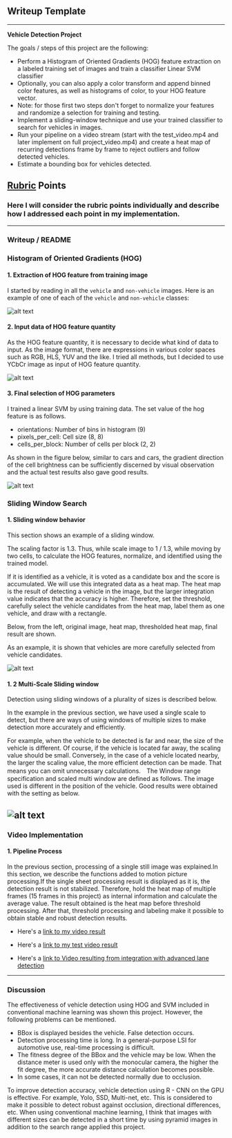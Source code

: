 ## Writeup Template

---
**Vehicle Detection Project**

The goals / steps of this project are the following:

* Perform a Histogram of Oriented Gradients (HOG) feature extraction on a labeled training set of images and train a classifier Linear SVM classifier
* Optionally, you can also apply a color transform and append binned color features, as well as histograms of color, to your HOG feature vector.
* Note: for those first two steps don't forget to normalize your features and randomize a selection for training and testing.
* Implement a sliding-window technique and use your trained classifier to search for vehicles in images.
* Run your pipeline on a video stream (start with the test_video.mp4 and later implement on full project_video.mp4) and create a heat map of recurring detections frame by frame to reject outliers and follow detected vehicles.
* Estimate a bounding box for vehicles detected.

[//]: # (Image References)
[image1]: ./output_images/car_not_car.png
[image2]: ./output_images/HOG_example.png
[image3]: ./output_images/sliding_windows.png
[image4]: ./output_images/bboxes_and_heat.png
[image5]: ./output_images/multi_sliding_window.png
[video1]: ./output_test_video.mp4
[video2]: ./output_project_video.mp4
[video3]: ./output_ld_project_video.mp4


## [Rubric](https://review.udacity.com/#!/rubrics/513/view) Points
### Here I will consider the rubric points individually and describe how I addressed each point in my implementation.  

---
### Writeup / README

### Histogram of Oriented Gradients (HOG)

#### 1. Extraction of HOG feature from training image

I started by reading in all the `vehicle` and `non-vehicle` images.  Here is an example of one of each of the `vehicle` and `non-vehicle` classes:

![alt text][image1]

#### 2. Input data of HOG feature quantity

As the HOG feature quantity, it is necessary to decide what kind of data to input. As the image format, there are expressions in various color spaces such as RGB, HLS, YUV and the like. I tried all methods, but I decided to use YCbCr image as input of HOG feature quantity.

![alt text][image2]

#### 3. Final selection of HOG parameters
I trained a linear SVM by using training data.
The set value of the hog feature is as follows.
* orientations: Number of bins in histogram (9)
*  pixels_per_cell: Cell size (8, 8)
* cells_per_block: Number of cells per block (2, 2)

As shown in the figure below, similar to cars and cars, the gradient direction of the cell brightness can be sufficiently discerned by visual observation and the actual test results also gave good results.

![alt text][image3]

### Sliding Window Search

#### 1. Sliding window behavior

This section shows an example of a sliding window.

The scaling factor is 1.3. Thus, while scale image to 1 / 1.3, while moving by two cells, to calculate the HOG features, normalize, and identified using the trained model.

If it is identified as a vehicle, it is voted as a candidate box and the score is accumulated. We will use this integrated data as a heat map. The heat map is the result of detecting a vehicle in the image, but the larger integration value indicates that the accuracy is higher. Therefore, set the threshold, carefully select the vehicle candidates from the heat map, label them as one vehicle, and draw with a rectangle.

Below, from the left, original image, heat map, thresholded heat map, final result are shown.

As an example, it is shown that vehicles are more carefully selected from vehicle candidates.

![alt text][image4]

#### 1. 2 Multi-Scale Sliding window

Detection using sliding windows of a plurality of sizes is described below.

In the example in the previous section, we have used a single scale to detect, but there are ways of using windows of multiple sizes to make detection more accurately and efficiently.

For example, when the vehicle to be detected is far and near, the size of the vehicle is different. Of course, if the vehicle is located far away, the scaling value should be small. Conversely, in the case of a vehicle located nearby, the larger the scaling value, the more efficient detection can be made. That means you can omit unnecessary calculations.　The Window range specification and scaled multi window are defined as follows. The image used is different in the position of the vehicle. Good results were obtained with the setting as below.

![alt text][image5]
---

### Video Implementation

#### 1. Pipeline Process
In the previous section, processing of a single still image was explained.In this section, we describe the functions added to motion picture processing.If the single sheet processing result is displayed as it is, the detection result is not stabilized. Therefore, hold the heat map of multiple frames (15 frames in this project) as internal information and calculate the average value. The result obtained is the heat map before threshold processing. After that, threshold processing and labeling make it possible to obtain stable and robust detection results.


* Here's a [link to my video result](./output_project_video.mp4)

* Here's a [link to my test video result](./output_test_video.mp4)

* Here's a [link to Video resulting from integration with advanced lane detection](./ld_project_video.mp4)

---

### Discussion

The effectiveness of vehicle detection using HOG and SVM included in conventional machine learning was shown this project. However, the following problems can be mentioned.
* BBox is displayed besides the vehicle. False detection occurs.
* Detection processing time is long. In a general-purpose LSI for automotive use, real-time processing is difficult.
* The fitness degree of the BBox and the vehicle may be low. When the distance meter is used only with the monocular camera, the higher the fit degree, the more accurate distance calculation becomes possible.
* In some cases, it can not be detected normally due to occlusion.

To improve detection accuracy, vehicle detection using R - CNN on the GPU is effective. For example, Yolo, SSD, Multi-net, etc. This is considered to make it possible to detect robust against occlusion, directional differences, etc. When using conventional machine learning, I think that images with different sizes can be detected in a short time by using pyramid images in addition to the search range applied this project.
